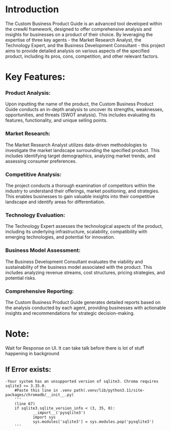 # Introduction
The Custom Business Product Guide is an advanced tool developed within the crewAI framework, designed to offer comprehensive analysis and insights for businesses on a product of their choice. By leveraging the expertise of three key agents - the Market Research Analyst, the Technology Expert, and the Business Development Consultant - this project aims to provide detailed analysis on various aspects of the specified product, including its pros, cons, competition, and other relevant factors.

# Key Features:
### Product Analysis: 
Upon inputting the name of the product, the Custom Business Product Guide conducts an in-depth analysis to uncover its strengths, weaknesses, opportunities, and threats (SWOT analysis). This includes evaluating its features, functionality, and unique selling points.

### Market Research: 
The Market Research Analyst utilizes data-driven methodologies to investigate the market landscape surrounding the specified product. This includes identifying target demographics, analyzing market trends, and assessing consumer preferences.

### Competitive Analysis: 
The project conducts a thorough examination of competitors within the industry to understand their offerings, market positioning, and strategies. This enables businesses to gain valuable insights into their competitive landscape and identify areas for differentiation.

### Technology Evaluation: 
The Technology Expert assesses the technological aspects of the product, including its underlying infrastructure, scalability, compatibility with emerging technologies, and potential for innovation.

### Business Model Assessment:
The Business Development Consultant evaluates the viability and sustainability of the business model associated with the product. This includes analyzing revenue streams, cost structures, pricing strategies, and potential risks.

### Comprehensive Reporting: 
The Custom Business Product Guide generates detailed reports based on the analysis conducted by each agent, providing businesses with actionable insights and recommendations for strategic decision-making.

# Note:
Wait for Response on UI. It can take talk before there is lot of stuff happening in background
## If Error exists:
    -Your system has an unsupported version of sqlite3. Chroma requires sqlite3 >= 3.35.0.
        #Paste this line in .venv path(.venv/lib/python3.11/site-packages/chromadb/__init__.py)
        '''
        (line 67)
        if sqlite3.sqlite_version_info < (3, 35, 0):
                __import__('pysqlite3')
                import sys
                sys.modules['sqlite3'] = sys.modules.pop('pysqlite3')
        '''
